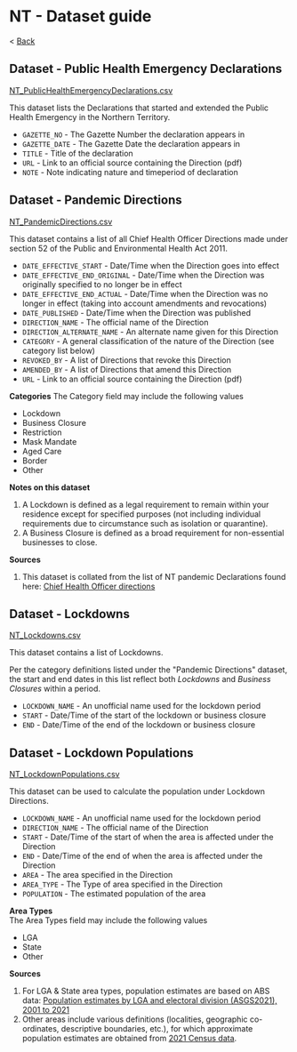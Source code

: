 # NT - Dataset guide

< [Back](https://github.com/dbRaevn/covid19/blob/main/pandemic/README.md)

## Dataset - Public Health Emergency Declarations
[NT_PublicHealthEmergencyDeclarations.csv](https://github.com/dbRaevn/covid19/blob/main/pandemic/NT/NT_PublicHealthEmergencyDeclaration.csv)

This dataset lists the Declarations that started and extended the Public Health Emergency in the Northern Territory.

 * `GAZETTE_NO` - The Gazette Number the declaration appears in
 * `GAZETTE_DATE` - The Gazette Date the declaration appears in
 * `TITLE` - Title of the declaration
 * `URL` - Link to an official source containing the Direction (pdf)
 * `NOTE` - Note indicating nature and timeperiod of declaration

## Dataset - Pandemic Directions
[NT_PandemicDirections.csv](https://github.com/dbRaevn/covid19/blob/main/pandemic/NT/NT_PandemicDirections.csv)

This dataset contains a list of all Chief Health Officer Directions made under section 52 of the Public
and Environmental Health Act 2011.

 * `DATE_EFFECTIVE_START` - Date/Time when the Direction goes into effect
 * `DATE_EFFECTIVE_END_ORIGINAL` - Date/Time when the Direction was originally specified to no longer be in effect
 * `DATE_EFFECTIVE_END_ACTUAL` - Date/Time when the Direction was no longer in effect (taking into account amendments and revocations)
 * `DATE_PUBLISHED` - Date/Time when the Direction was published
 * `DIRECTION_NAME` - The official name of the Direction
 * `DIRECTION_ALTERNATE_NAME` - An alternate name given for this Direction
 * `CATEGORY` - A general classification of the nature of the Direction (see category list below)
 * `REVOKED_BY` - A list of Directions that revoke this Direction
 * `AMENDED_BY` - A list of Directions that amend this Direction
 * `URL` - Link to an official source containing the Direction (pdf)

**Categories**
The Category field may include the following values

 * Lockdown
 * Business Closure
 * Restriction
 * Mask Mandate
 * Aged Care
 * Border
 * Other

**Notes on this dataset**

 1. A Lockdown is defined as a legal requirement to remain within your residence except for specified purposes (not including individual requirements due to circumstance such as isolation or quarantine).
 2. A Business Closure is defined as a broad requirement for non-essential businesses to close.

**Sources**

 1. This dataset is collated from the list of NT pandemic Declarations found here: [Chief Health Officer directions](https://health.nt.gov.au/covid-19/restrictions/chief-health-officer-directions)

## Dataset - Lockdowns
[NT_Lockdowns.csv](https://github.com/dbRaevn/covid19/blob/main/pandemic/NT/NT_Lockdowns.csv)

This dataset contains a list of Lockdowns.

Per the category definitions listed under the "Pandemic Directions" dataset, the start and end dates in this list reflect both *Lockdowns* and *Business Closures* within a period.

 * `LOCKDOWN_NAME` - An unofficial name used for the lockdown period
 * `START` - Date/Time of the start of the lockdown or business closure
 * `END` - Date/Time of the end of the lockdown or business closure

## Dataset - Lockdown Populations
[NT_LockdownPopulations.csv](https://github.com/dbRaevn/covid19/blob/main/pandemic/NT/NT_LockdownPopulations.csv)

This dataset can be used to calculate the population under Lockdown Directions.

 * `LOCKDOWN_NAME` - An unofficial name used for the lockdown period
 * `DIRECTION_NAME` - The official name of the Direction
 * `START` - Date/Time of the start of when the area is affected under the Direction
 * `END` - Date/Time of the end of when the area is affected under the Direction
 * `AREA` - The area specified in the Direction
 * `AREA_TYPE` - The Type of area specified in the Direction
 * `POPULATION` - The estimated population of the area
 
**Area Types**  
The Area Types field may include the following values

 * LGA
 * State
 * Other
 
**Sources**

 1. For LGA & State area types, population estimates are based on ABS data: [Population estimates by LGA and electoral division (ASGS2021), 2001 to 2021](https://www.abs.gov.au/statistics/people/population/regional-population/2021)
 2. Other areas include various definitions (localities, geographic co-ordinates, descriptive boundaries, etc.), for which approximate population estimates are obtained from [2021 Census data](https://www.abs.gov.au/census/find-census-data/search-by-area).